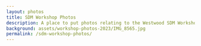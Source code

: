 ```yaml
---
layout: photos
title: SDM Workshop Photos
description: A place to put photos relating to the Westwood SDM Workshop 2023
background: assets/workshop-photos-2023/IMG_8565.jpg
permalink: /sdm-workshop-photos/
---
```

